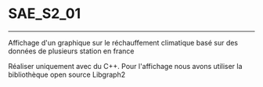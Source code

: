 # SAE_S2_01
-------------------------------------------------------------------------------------------------------------
Affichage d'un graphique sur le réchauffement climatique basé sur des données de plusieurs station en france

Réaliser uniquement avec du C++. Pour l'affichage nous avons utiliser la bibliothèque open source Libgraph2
